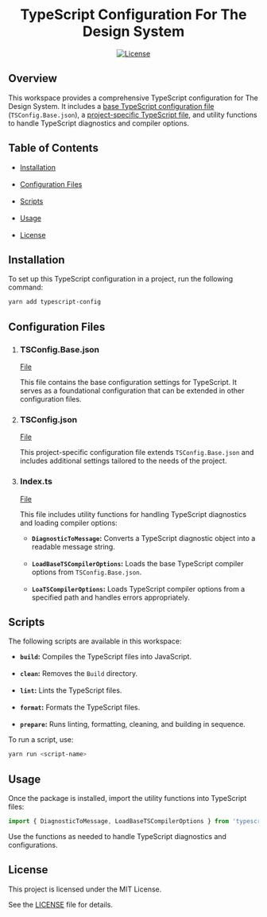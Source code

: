 <!-- Heading -->
<div align='Center'>
	<h1>TypeScript Configuration For The Design System</h1>
	<a href="https://opensource.org/license/MIT">
		<img src="https://img.shields.io/badge/License-MIT-hotpink" alt="License" />
	</a>
</div>

<!-- Overview -->
<h2>Overview</h2>

<p>
	This workspace provides a comprehensive TypeScript configuration for The Design System. It includes a <a href='./TSConfig.Base.json'>base TypeScript configuration file </a>(<code>TSConfig.Base.json</code>), a <a href='./TSConfig.json'>project-specific TypeScript file</a>, and utility functions to handle TypeScript diagnostics and compiler options.
</p>

<!-- Table of Contents -->
<h2>Table of Contents</h2>

<ul>
	<li><a href='#Installation'>Installation</a></li>
	<br />
	<li><a href='#Configuration'>Configuration Files</a></li>
	<br />
	<li><a href='#Scripts'>Scripts</a></li>
	<br />
	<li><a href='#Usage'>Usage</a></li>
	<br />
	<li><a href='#License'>License</a></li>
</ul>

<!-- Installation -->
<h2 id='Installation'>Installation</h2>

<p>
	To set up this TypeScript configuration in a project, run the following command:
</p>

```Bash
yarn add typescript-config
```

<!-- Configuration Files -->
<h2 id='Configuration'>Configuration Files</h2>

<ol>
	<li>
		<h3>TSConfig.Base.json</h3>
		<a href='./TSConfig.Base.json'>File</a>
		<p>This file contains the base configuration settings for TypeScript. It serves as a foundational configuration that can be extended in other configuration files.</p>
	</li>
	<li>
		<h3>TSConfig.json</h3>
		<a href='./TSConfig.json'>File</a>
		<p>This project-specific configuration file extends <code>TSConfig.Base.json</code> and includes additional settings tailored to the needs of the project.</p>
	</li>
	<li>
		<h3>Index.ts</h3>
		<a href='./Index.ts'>File</a>
		<p>This file includes utility functions for handling TypeScript diagnostics and loading compiler options:</p>
		<ul>
			<li>
				<strong><code>DiagnosticToMessage</code>:</strong> Converts a TypeScript diagnostic object into a readable message string.
			</li>
			<br />
			<li>
				<strong><code>LoadBaseTSCompilerOptions</code>:</strong> Loads the base TypeScript compiler options from <code>TSConfig.Base.json</code>.
			</li>
			<br />
			<li>
				<strong><code>LoaTSCompilerOptions</code>:</strong> Loads TypeScript compiler options from a specified path and handles errors appropriately.
			</li>
		</ul>
	</li>
</ol>

<!-- Scripts -->
<h2 id='Scripts'>Scripts</h2>

<p>
	The following scripts are available in this workspace:
</p>

<ul>
	<li><strong><code>build</code>:</strong> Compiles the TypeScript files into JavaScript.</li>
	<br />
	<li><strong><code>clean</code>:</strong> Removes the <code>Build</code> directory.</li>
	<br />
	<li><strong><code>lint</code>:</strong> Lints the TypeScript files.</li>
	<br />
	<li><strong><code>format</code>:</strong> Formats the TypeScript files.</li>
	<br />
	<li><strong><code>prepare</code>:</strong> Runs linting, formatting, cleaning, and building in sequence.</li>
</ul>

<p>
	To run a script, use:
</p>

```Bash
yarn run <script-name>
```

<!-- Usage -->
<h2 id='Usage'>Usage</h2>

<p>
	Once the package is installed, import the utility functions into TypeScript files:
</p>

```TypeScript
import { DiagnosticToMessage, LoadBaseTSCompilerOptions } from 'typescript-config`
```

<p>
	Use the functions as needed to handle TypeScript diagnostics and configurations.
</p>

<!-- License -->
<h2 id='License'>License</h2>

<p>
	This project is licensed under the MIT License.
</p>

<p>
	See the <a href='../../LICENSE'>LICENSE</a> file for details.
</p>
